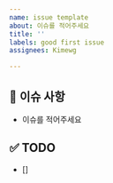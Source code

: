 ```yaml
---
name: issue template
about: 이슈를 적어주세요
title: ''
labels: good first issue
assignees: Kimewg

---
```


## 🚀 이슈 사항
- 이슈를 적어주세요

## ✅ TODO
- []
